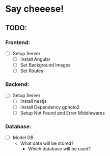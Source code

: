 # Say cheeese!

## TODO:

### Frontend:
* [ ] Setup Server
	* [ ] Install Angular
	* [ ] Set Background Images
	* [ ] Set Routes

### Backend:
* [ ] Setup Server
	* [ ] Install nestjs
  * [ ] Install Dependency gphoto2
  * [ ] Setup Not Found and Error Middlewares

### Database:
* [ ] Model DB
  * What data will be stored?
	* Which database will be used?
